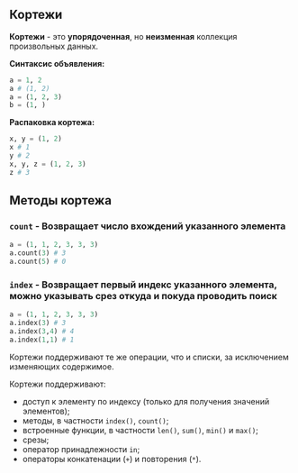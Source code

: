 ## Кортежи

**Кортежи** - это **упорядоченная**, но **неизменная** коллекция произвольных данных.

**Синтаксис объявления:**
```python
a = 1, 2
a # (1, 2)
a = (1, 2, 3)
b = (1, )
```

**Распаковка кортежа:**

```python
x, y = (1, 2)
x # 1
y # 2
x, y, z = (1, 2, 3)
z # 3
```

## Методы кортежа

### `count` - Возвращает число вхождений указанного элемента

```python
a = (1, 1, 2, 3, 3, 3)
a.count(3) # 3
a.count(5) # 0
```

### `index` - Возвращает первый индекс указанного элемента, можно указывать срез откуда и покуда проводить поиск

```python
a = (1, 1, 2, 3, 3, 3)
a.index(3) # 3
a.index(3,4) # 4
a.index(1,1) # 1
```

Кортежи поддерживают те же операции, что и списки, за исключением изменяющих содержимое.

Кортежи поддерживают:

- доступ к элементу по индексу (только для получения значений элементов);
- методы, в частности `index()`, `count()`;
- встроенные функции, в частности `len()`, `sum()`, `min()` и `max()`;
- срезы;
- оператор принадлежности `in`;
- операторы конкатенации (`+`) и повторения (`*`).
